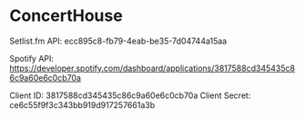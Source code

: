 # ConcertHouse

Setlist.fm API:  ecc895c8-fb79-4eab-be35-7d04744a15aa 

Spotify API:
  https://developer.spotify.com/dashboard/applications/3817588cd345435c86c9a60e6c0cb70a

  Client ID:     3817588cd345435c86c9a60e6c0cb70a
  Client Secret: ce6c55f9f3c343bb919d917257661a3b
